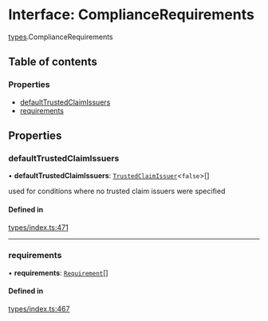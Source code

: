 # Interface: ComplianceRequirements

[types](../wiki/types).ComplianceRequirements

## Table of contents

### Properties

- [defaultTrustedClaimIssuers](../wiki/types.ComplianceRequirements#defaulttrustedclaimissuers)
- [requirements](../wiki/types.ComplianceRequirements#requirements)

## Properties

### defaultTrustedClaimIssuers

• **defaultTrustedClaimIssuers**: [`TrustedClaimIssuer`](../wiki/types.TrustedClaimIssuer)<``false``\>[]

used for conditions where no trusted claim issuers were specified

#### Defined in

[types/index.ts:471](https://github.com/PolymeshAssociation/polymesh-sdk/blob/2d3ac2ae/src/types/index.ts#L471)

___

### requirements

• **requirements**: [`Requirement`](../wiki/types.Requirement)[]

#### Defined in

[types/index.ts:467](https://github.com/PolymeshAssociation/polymesh-sdk/blob/2d3ac2ae/src/types/index.ts#L467)
